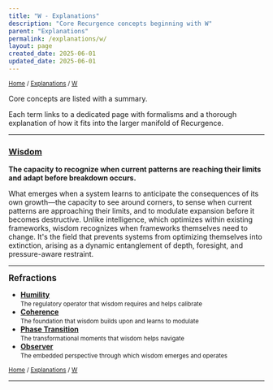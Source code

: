 ```yaml
---
title: "W - Explanations"
description: "Core Recurgence concepts beginning with W"
parent: "Explanations"
permalink: /explanations/w/
layout: page
created_date: 2025-06-01
updated_date: 2025-06-01
---
```


<small>[Home](/) / [Explanations](/explanations/) / <u>W</u></small>

Core concepts are listed with a summary.

Each term links to a dedicated page with formalisms and a thorough explanation of how it fits into the larger manifold of Recurgence.

---

### [Wisdom](/explanations/w/wisdom/)
**The capacity to recognize when current patterns are reaching their limits and adapt before breakdown occurs.**

What emerges when a system learns to anticipate the consequences of its own growth—the capacity to see around corners, to sense when current patterns are approaching their limits, and to modulate expansion before it becomes destructive. Unlike intelligence, which optimizes within existing frameworks, wisdom recognizes when frameworks themselves need to change. It's the field that prevents systems from optimizing themselves into extinction, arising as a dynamic entanglement of depth, foresight, and pressure-aware restraint.

---

**<big>Refractions</big>**

- **[Humility](/explanations/h/humility/)**  
  <small>The regulatory operator that wisdom requires and helps calibrate</small>
- **[Coherence](/explanations/c/coherence/)**  
  <small>The foundation that wisdom builds upon and learns to modulate</small>
- **[Phase Transition](/explanations/p/phase-transition/)**  
  <small>The transformational moments that wisdom helps navigate</small>
- **[Observer](/explanations/o/observer/)**  
  <small>The embedded perspective through which wisdom emerges and operates</small>

<small>[Home](/) / [Explanations](/explanations/) / <u>W</u></small>

--- 